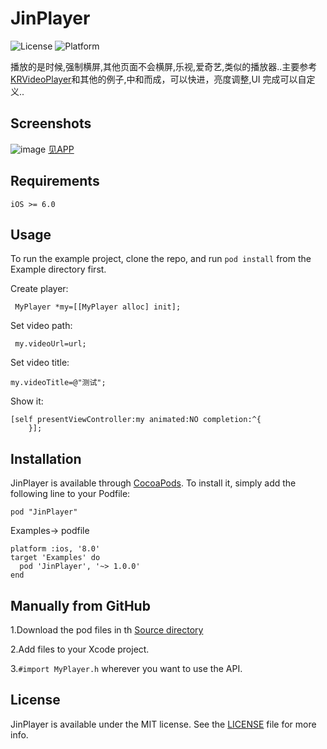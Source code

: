 
JinPlayer
====================
![License](https://img.shields.io/cocoapods/l/TWPhotoPicker.svg)
![Platform](https://img.shields.io/cocoapods/p/TWPhotoPicker.svg)

播放的是时候,强制横屏,其他页面不会横屏,乐视,爱奇艺,类似的播放器..主要参考[KRVideoPlayer](https://github.com/36Kr-Mobile/KRVideoPlayer)和其他的例子,中和而成，可以快进，亮度调整,UI 完成可以自定义..

## Screenshots
![image](https://cloud.githubusercontent.com/assets/3974508/12646311/2c08ed6c-c60a-11e5-9f72-9336f075925f.jpg)
[见APP](https://itunes.apple.com/us/app/wei-chuang-kou-jing-pin-jian/id1078191276?l=zh&ls=1&mt=8)
## Requirements

`iOS >= 6.0`

## Usage

To run the example project, clone the repo, and run `pod install` from the Example directory first.

Create player:

```
 MyPlayer *my=[[MyPlayer alloc] init];
```

Set video path:

```
 my.videoUrl=url;
```

Set video title:

```
my.videoTitle=@"测试";
```

Show it:

```
[self presentViewController:my animated:NO completion:^{
    }];
```

## Installation

JinPlayer is available through [CocoaPods](http://cocoapods.org). To install
it, simply add the following line to your Podfile:

```
pod "JinPlayer"
```
Examples-> podfile
```
platform :ios, '8.0'
target 'Examples' do
  pod 'JinPlayer', '~> 1.0.0'
end
```

## Manually from GitHub

1.Download the pod files in th [Source directory](https://github.com/wangjinwei0806/JinPlayer/tree/master/Pod)

2.Add files to your Xcode project.

3.`#import MyPlayer.h` wherever you want to use the API.

## License

JinPlayer is available under the MIT license. See the [LICENSE](https://github.com/wangjinwei0806/JinPlayer/blob/master/LICENSE) file for more info.   

